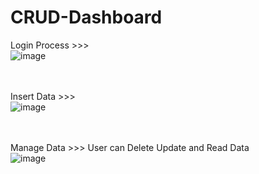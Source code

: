 # CRUD-Dashboard

Login Process >>>
<br>
![image](https://github.com/user-attachments/assets/fa347920-e152-4305-840f-5bf9ec26c051)\
<br><br>

Insert Data >>>
<br>
![image](https://github.com/user-attachments/assets/9612d5a1-dc22-4d96-b3b5-31b80768ae0b)


<br><br>
Manage Data >>>
User can Delete Update and Read Data 
<br>
![image](https://github.com/user-attachments/assets/9fffd385-8e5f-4226-a0fc-d1511a4d7ad3)

